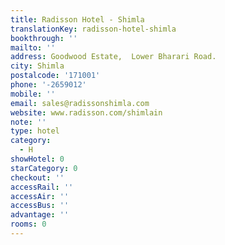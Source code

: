 ```yaml
---
title: Radisson Hotel - Shimla
translationKey: radisson-hotel-shimla
bookthrough: ''
mailto: ''
address: Goodwood Estate,  Lower Bharari Road.
city: Shimla
postalcode: '171001'
phone: '-2659012'
mobile: ''
email: sales@radissonshimla.com
website: www.radisson.com/shimlain
note: ''
type: hotel
category:
  - H
showHotel: 0
starCategory: 0
checkout: ''
accessRail: ''
accessAir: ''
accessBus: ''
advantage: ''
rooms: 0
---
```

